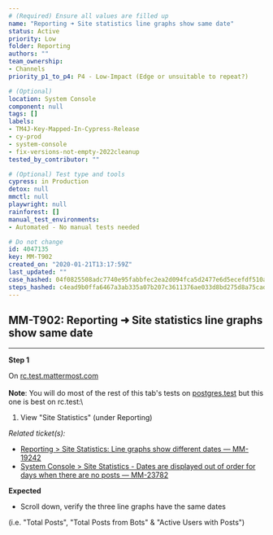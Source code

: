 ```yaml
---
# (Required) Ensure all values are filled up
name: "Reporting ➜ Site statistics line graphs show same date"
status: Active
priority: Low
folder: Reporting
authors: ""
team_ownership:
- Channels
priority_p1_to_p4: P4 - Low-Impact (Edge or unsuitable to repeat?)

# (Optional)
location: System Console
component: null
tags: []
labels:
- TM4J-Key-Mapped-In-Cypress-Release
- cy-prod
- system-console
- fix-versions-not-empty-2022cleanup
tested_by_contributor: ""

# (Optional) Test type and tools
cypress: in Production
detox: null
mmctl: null
playwright: null
rainforest: []
manual_test_environments:
- Automated - No manual tests needed

# Do not change
id: 4047135
key: MM-T902
created_on: "2020-01-21T13:17:59Z"
last_updated: ""
case_hashed: 04f0825508adc7740e95fabbfec2ea2d094fca5d2477e6d5ecefdf510aa6a35086d128f4bd8be21d19b0b1fcdbcc3129
steps_hashed: c4ead9b0ffa6467a3ab335a07b207c3611376ae033d8bd275d8a75cada0258b94f2fc99bcf9c96013c02cf0d82596e6f
---
```


<!-- (Auto-generated) Based on frontmatter's "key" and "name" -->

## MM-T902: Reporting ➜ Site statistics line graphs show same date

---

**Step 1**

On [rc.test.mattermost.com](https://rc.test.mattermost.com/)\
\
**Note**: You will do most of the rest of this tab's tests on [postgres.test](https://postgres.test.mattermost.com) but this one is best on rc.test:\\

1. View "Site Statistics" (under Reporting)

_Related ticket(s):_

- [Reporting > Site Statistics: Line graphs show different dates — MM-19242](http://19https%3A//mattermost.atlassian.net/browse/MM-242)
- [System Console > Site Statistics - Dates are displayed out of order for days when there are no posts — MM-23782](https://mattermost.atlassian.net/browse/MM-23782)

**Expected**

- Scroll down, verify the three line graphs have the same dates

(i.e. "Total Posts", "Total Posts from Bots" & "Active Users with Posts")
